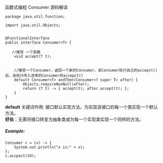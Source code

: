 函数式编程 Consumer 源码解读


``` 
package java.util.function;

import java.util.Objects;


@FunctionalInterface
public interface Consumer<T> {

   //接受 一个函数
    void accept(T t);

 
    //接受一个Consumer，返回一个新的Consumer，该Consumer执行自己的accepct()后，会执行传入进来的Consumer的accepct()
    default Consumer<T> andThen(Consumer<? super T> after) {
        Objects.requireNonNull(after);
        return (T t) -> { accept(t); after.accept(t); };
    }
}
```

**default** 关键词作用: 接口默认实现方法，为实现该接口的每一个类实现一个默认方法。  
**好处**：无需将接口转变为抽象类或为每一个实现类实现一个同样的方法。

##### Example:
```
Consumer c = (x) -> {
    System.out.println("x is:" + x);
};
c.accpect(10);

```
